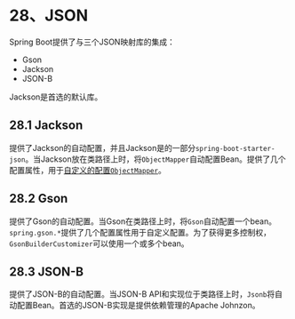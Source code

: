 # 28、JSON

Spring Boot提供了与三个JSON映射库的集成：

- Gson
- Jackson
- JSON-B

Jackson是首选的默认库。

## 28.1 Jackson

提供了Jackson的自动配置，并且Jackson是的一部分`spring-boot-starter-json`。当Jackson放在类路径上时，将`ObjectMapper`自动配置Bean。提供了几个配置属性，用于[自定义的配置`ObjectMapper`](https://docs.spring.io/spring-boot/docs/2.1.9.RELEASE/reference/html/howto-spring-mvc.html#howto-customize-the-jackson-objectmapper)。

## 28.2 Gson

提供了Gson的自动配置。当Gson在类路径上时，将`Gson`自动配置一个bean。`spring.gson.*`提供了几个配置属性用于自定义配置。为了获得更多控制权，`GsonBuilderCustomizer`可以使用一个或多个bean。

## 28.3 JSON-B

提供了JSON-B的自动配置。当JSON-B API和实现位于类路径上时，`Jsonb`将自动配置Bean。首选的JSON-B实现是提供依赖管理的Apache Johnzon。